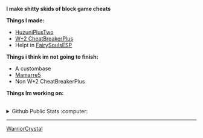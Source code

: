 
**I make shitty skids of block game cheats**

**Things I made:**
- [HuzuniPlusTwo](https://github.com/Huzuniplus/Huzuniplus2)
- [W+2 CheatBreakerPlus](https://github.com/WarriorCrystal/CheatBreakerPlus-src)
- Helpt in [FairySoulsESP](https://github.com/iMRCx/Skyblock-Fairy-Souls-ESP-Unbaneable-)

**Things i think im not going to finish:**
- A custombase
- [Mamarre5](https://github.com/WarriorCrystal/Mamarre5)
- Non W+2 CheatBreakerPlus

**Things Im working on:**

<br>
<details>
  <summary>Github Public Stats :computer:</summary>
<a href="https://github.com/WarriorCrystal?tab=repositories">
  <img align="center" src="https://github-readme-stats.vercel.app/api/top-langs/?username=WarriorCrystal&hide=scheme&count_private=true&title_color=EC5061&text_color=FBDCDF&icon_color=E89F9A&bg_color=0D1117" />
</a>
<a href="https://github.com/WarriorCrystal?tab=repositories">
  <img align="center" src="https://github-readme-stats.vercel.app/api?username=WarriorCrystal&show_icons=true&line_height=33&count_private=true&title_color=EC5061&text_color=FBDCDF&icon_color=E89F9A&bg_color=0D1117" alt="WarriorCrystal's GitHub Stats" />
</a>

![Profile Views](https://komarev.com/ghpvc/?username=WarriorCrystal)
  ----
</details>

------
[WarriorCrystal](https://github.com/WarriorCrystal) <br>
